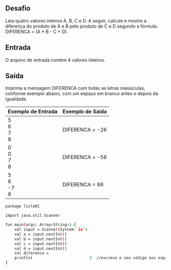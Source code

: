 ## Desafio

Leia quatro valores inteiros A, B, C e D. A seguir, calcule e mostre a diferença do produto de A e B pelo produto de C e D segundo a fórmula: DIFERENCA = (A * B - C * D).

## Entrada

O arquivo de entrada contém 4 valores inteiros.

## Saída

Imprima a mensagem DIFERENCA com todas as letras maiúsculas, conforme exemplo abaixo, com um espaço em branco antes e depois da igualdade.

| Exemplo de Entrada | Exemplo de Saída|
| ---|--- |
| 5<br />6<br />7<br />8 | DIFERENCA = -26 |
| 0<br />0<br />7<br />8 | DIFERENCA = -56 |
| 5<br />6<br />-7<br />8 | DIFERENCA = 86 |


```bash
package lista01

import java.util.Scanner

fun main(args: Array<String>) {
    val input = Scanner(System.`in`)
    val a = input.nextInt()
    val b = input.nextInt()
    val c = input.nextInt()
    val d = input.nextInt()
    val diferenca =          
    println(                         )  //escreva o seu código nos espaços em branco
}
```